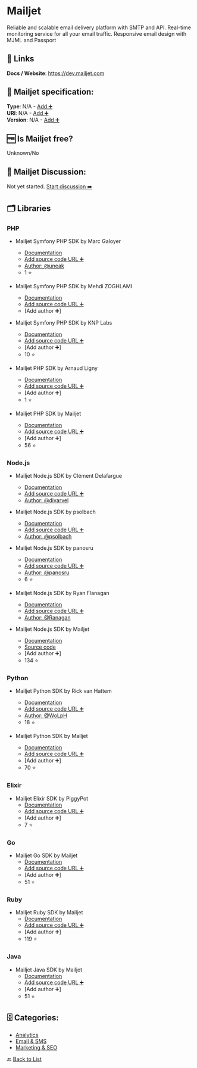 # Mailjet
Reliable and scalable email delivery platform with SMTP and API. 
Real-time monitoring service for all your email traffic. 
Responsive email design with MJML and Passport

##  🔗 Links
**Docs / Website**: https://dev.mailjet.com

## 🧬 Mailjet specification:
**Type**: N/A - [Add ➕](https://github.com/apis-list/apis-list/edit/main/apis-list.yaml)  
**URI**: N/A - [Add ➕](https://github.com/apis-list/apis-list/edit/main/apis-list.yaml)  
**Version**: N/A - [Add ➕](https://github.com/apis-list/apis-list/edit/main/apis-list.yaml)

## 🆓 Is Mailjet free?
 Unknown/No 

## 💬 Mailjet Discussion:
Not yet started. [Start discussion ➡️](https://github.com/apis-list/apis-list/discussions/new)

## 🗂️ Libraries
### PHP
- Mailjet Symfony PHP SDK by Marc Galoyer
    - [Documentation](https://github.com/uneak/MailjetBundle)
    - [Add source code URL ➕]()
    - [Author: @uneak](https://github.com/uneak)
    - 1 ⭐

- Mailjet Symfony PHP SDK by Mehdi ZOGHLAMI
    - [Documentation](https://github.com/Vooodoo/MailJetBundle)
    - [Add source code URL ➕]()
    - [Add author ➕]

- Mailjet Symfony PHP SDK by KNP Labs
    - [Documentation](https://github.com/KnpLabs/KnpMailjetBundle)
    - [Add source code URL ➕]()
    - [Add author ➕]
    - 10 ⭐

- Mailjet PHP SDK by Arnaud Ligny
    - [Documentation](https://github.com/Narno/Mailjet-API)
    - [Add source code URL ➕]()
    - [Add author ➕]
    - 1 ⭐

- Mailjet PHP SDK by Mailjet
    - [Documentation](https://github.com/mailjet/mailjet-apiv3-php-simple)
    - [Add source code URL ➕]()
    - [Add author ➕]
    - 56 ⭐

### Node.js
- Mailjet Node.js SDK by Clément Delafargue
    - [Documentation](https://github.com/divarvel/node-mailjet-v3)
    - [Add source code URL ➕]()
    - [Author: @divarvel](https://github.com/divarvel)

- Mailjet Node.js SDK by psolbach
    - [Documentation](https://github.com/psolbach/node-mailjet)
    - [Add source code URL ➕]()
    - [Author: @psolbach](https://github.com/psolbach)

- Mailjet Node.js SDK by panosru
    - [Documentation](https://github.com/panosru/node-mailjet)
    - [Add source code URL ➕]()
    - [Author: @panosru](https://github.com/panosru)
    - 6 ⭐

- Mailjet Node.js SDK by Ryan Flanagan
    - [Documentation](https://github.com/Ranagan/node-mailjet-api)
    - [Add source code URL ➕]()
    - [Author: @Ranagan](https://github.com/Ranagan)

- Mailjet Node.js SDK by Mailjet
    - [Documentation](https://github.com/mailjet/mailjet-apiv3-nodejs)
    - [Source code](https://github.com/mailjet/mailjet-apiv3-nodejs)
    - [Add author ➕]
    - 134 ⭐

### Python
- Mailjet Python SDK by Rick van Hattem
    - [Documentation](https://github.com/WoLpH/mailjet)
    - [Add source code URL ➕]()
    - [Author: @WoLpH](https://github.com/WoLpH)
    - 18 ⭐

- Mailjet Python SDK by Mailjet
    - [Documentation](https://github.com/mailjet/mailjet-apiv3-python)
    - [Add source code URL ➕]()
    - [Add author ➕]
    - 70 ⭐

### Elixir
- Mailjet Elixir SDK by PiggyPot
    - [Documentation](https://github.com/PiggyPot/mailjex)
    - [Add source code URL ➕]()
    - [Add author ➕]
    - 7 ⭐

### Go
- Mailjet Go SDK by Mailjet
    - [Documentation](https://github.com/mailjet/mailjet-apiv3-go)
    - [Add source code URL ➕]()
    - [Add author ➕]
    - 51 ⭐

### Ruby
- Mailjet Ruby SDK by Mailjet
    - [Documentation](https://github.com/mailjet/mailjet-gem)
    - [Add source code URL ➕]()
    - [Add author ➕]
    - 119 ⭐

### Java
- Mailjet Java SDK by Mailjet
    - [Documentation](https://github.com/mailjet/mailjet-apiv3-java)
    - [Add source code URL ➕]()
    - [Add author ➕]
    - 51 ⭐


## 🗄️ Categories:
- [Analytics](https://github.com/apis-list/apis-list#analytics-)
- [Email & SMS](https://github.com/apis-list/apis-list#email--sms-)
- [Marketing & SEO](https://github.com/apis-list/apis-list#marketing--seo-)

🔙  [Back to List](https://github.com/apis-list/apis-list)
